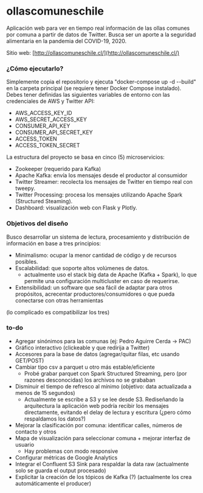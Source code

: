 # ollascomuneschile

Aplicación web para ver en tiempo real información de las ollas comunes por comuna a partir de datos de Twitter. Busca ser un aporte a la seguridad alimentaria en la pandemia del COVID-19, 2020.

Sitio web: [http://ollascomuneschile.cl/](http://ollascomuneschile.cl/)

### ¿Cómo ejecutarlo?

Simplemente copia el repositorio y ejecuta "docker-compose up -d --build" en la carpeta principal 
(se requiere tener Docker Compose instalado).
Debes tener definidas las siguientes variables de entorno con las credenciales de AWS y Twitter API:
* AWS_ACCESS_KEY_ID
* AWS_SECRET_ACCESS_KEY
* CONSUMER_API_KEY
* CONSUMER_API_SECRET_KEY
* ACCESS_TOKEN
* ACCESS_TOKEN_SECRET

La estructura del proyecto se basa en cinco (5) microservicios:
* Zookeeper (requerido para Kafka)
* Apache Kafka: envía los mensajes desde el productor al consumidor 
* Twitter Streamer: recolecta los mensajes de Twitter en tiempo real con tweepy.
* Twitter Processing: procesa los mensajes utilizando Apache Spark (Structured Steaming).
* Dashboard: visualización web con Flask y Plotly.

### Objetivos del diseño
Busco desarrollar un sistema de lectura, procesamiento y distribución de información en base a tres principios:

* Minimalismo: ocupar la menor cantidad de código y de recursos posibles.
* Escalabilidad: que soporte altos volúmenes de datos.
    * actualmente uso el stack big data de Apache (Kafka + Spark), lo que permite una configuración multicluster
    en caso de requerirse.
* Extensibilidad: un software que sea fácil de adaptar para otros propósitos, acrecentar productores/consumidores o
que pueda conectarse con otras herramientas

(lo complicado es compatibilizar los tres)
### to-do
* Agregar sinónimos para las comunas (ej: Pedro Aguirre Cerda -> PAC)
* Gráfico interactivo (clickeable y que redirija a Twitter)
* Accesores para la base de datos (agregar/quitar filas, etc usando GET/POST)
* Cambiar tipo csv a parquet u otro más estable/eficiente
    * Probé grabar parquet con Spark Structured Streaming, pero (por razones desconocidas) los archivos no se
    grababan
* Disminuir el tiempo de refresco al mínimo (objetivo: data actualizada a menos de 15 segundos)
    * Actualmente se escribe a S3 y se lee desde S3. Rediseñando la arquitectura la aplicación web podría recibir
    los mensajes directamente, evitando el delay de lectura y escritura (¿pero cómo respaldamos los datos?)
* Mejorar la clasificación por comuna: identificar calles, números de contacto y otros
* Mapa de visualización para seleccionar comuna + mejorar interfaz de usuario
    * Hay problemas con modo responsive
* Configurar métricas de Google Analytics
* Integrar el Confluent S3 Sink para respaldar la data raw (actualmente solo se guarda el output procesado)
* Explicitar la creación de los tópicos de Kafka (?) (actualmente los crea automáticamente el producer)
